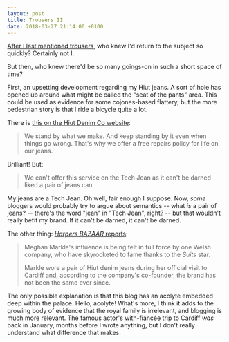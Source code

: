 ```yaml
---
layout: post
title: Trousers II
date: 2018-03-27 21:14:00 +0100
---
```


[After I last mentioned trousers](https://joshuagoodw.in/2018/03/aspirational-trousers), who knew I'd return to the subject so quickly? Certainly not I.

But then, who knew there'd be so many goings-on in such a short space of time?

First, an upsetting development regarding my Hiut jeans. A sort of hole has opened up around what might be called the "seat of the pants" area. This could be used as evidence for some cojones-based flattery, but the more pedestrian story is that I ride a bicycle quite a lot.

There is [this on the Hiut Denim Co website](https://hiutdenim.co.uk/pages/repairs):

> We stand by what we make. And keep standing by it even when things go wrong. That's why we offer a free repairs policy for life on our jeans.

Brilliant! But:

> We can't offer this service on the Tech Jean as it can't be darned liked a pair of jeans can.

My jeans are a Tech Jean. Oh well, fair enough I suppose. Now, _some_ bloggers would probably try to argue about semantics -- what _is_ a pair of jeans? -- there's the word "jean" in "Tech Jean", right? -- but that wouldn't really befit my brand. If it can't be darned, it can't be darned.

The other thing: [<cite>Harpers BAZAAR</cite> reports](https://www.harpersbazaar.com.au/fashion/meghan-markle-hiut-denim-waitlist-16021):

> Meghan Markle's influence is being felt in full force by one Welsh company, who have skyrocketed to fame thanks to the <cite>Suits</cite> star.
>
> Markle wore a pair of Hiut denim jeans during her official visit to Cardiff and, according to the company's co-founder, the brand has not been the same ever since.

The only possible explanation is that this blog has an acolyte embedded deep within the palace. Hello, acolyte! What's more, I think it adds to the growing body of evidence that the royal family is irrelevant, and blogging is much more relevant. The famous actor's with-fiancée trip to Cardiff _was_ back in January, months before I wrote anything, but I don't really understand what difference that makes.
